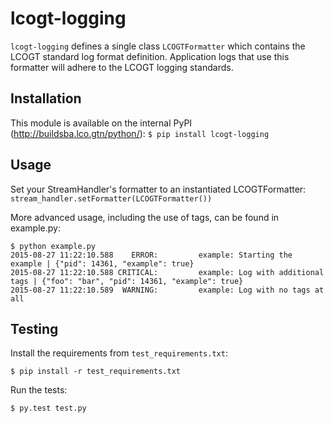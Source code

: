 lcogt-logging
=============

`lcogt-logging` defines a single class `LCOGTFormatter` which contains the LCOGT
standard log format definition. Application logs that use this formatter will
adhere to the LCOGT logging standards.

Installation
------------
This module is available on the internal PyPI (http://buildsba.lco.gtn/python/):
`$ pip install lcogt-logging`

Usage
-----
Set your StreamHandler's formatter to an instantiated LCOGTFormatter:
`stream_handler.setFormatter(LCOGTFormatter())`

More advanced usage, including the use of tags, can be found in example.py:

```
$ python example.py
2015-08-27 11:22:10.588    ERROR:         example: Starting the example | {"pid": 14361, "example": true}
2015-08-27 11:22:10.588 CRITICAL:         example: Log with additional tags | {"foo": "bar", "pid": 14361, "example": true}
2015-08-27 11:22:10.589  WARNING:         example: Log with no tags at all
```

Testing
-------

Install the requirements from `test_requirements.txt`:

`$ pip install -r test_requirements.txt`

Run the tests:

`$ py.test test.py`
